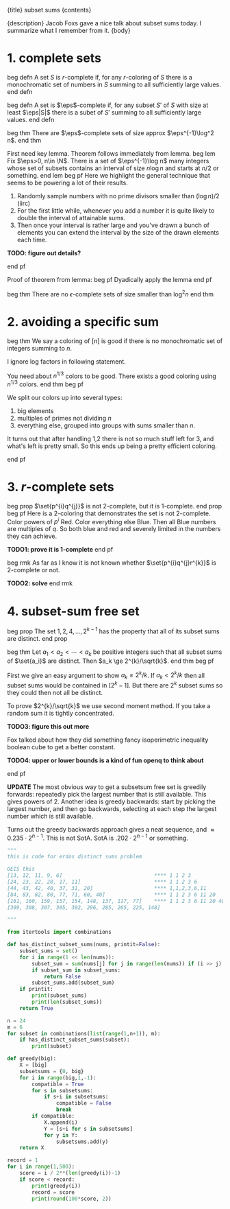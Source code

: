 {title}
subset sums
{contents}

{description}
Jacob Foxs gave a nice talk about subset sums today. I summarize
what I remember from it.
{body}

# 1. complete sets

beg defn
A set $S$ is $r$-complete if, for any $r$-coloring of $S$ there
is a monochromatic set of numbers in $S$ summing to all
sufficiently large values.
end defn

beg defn
A set is $\eps$-complete if, for any subset $S'$ of $S$ with size at
least $\eps|S|$ there is a subet of $S'$ summing to all
sufficiently large values.
end defn

beg thm
There are $\eps$-complete sets of size approx $\eps^{-1}\log^2
n$.
end thm

First need key lemma. Theorem follows immediately from lemma.
beg lem
Fix $\eps>0, n\in \N$.
There is a set of $\eps^{-1}\log n$ many integers whose set of
subsets contains an interval of size $n\log n$ and starts at $n/2$ or something.
end lem
beg pf
Here we highlight the general technique that seems to be powering
a lot of their results.

1. Randomly sample numbers with no prime divisors smaller than $(\log n)/2$ (iirc)
2. For the first little while, whenever you add a number it is
   quite likely to double the interval of attainable sums.
3. Then once your interval is rather large and you've drawn a
   bunch of elements you can extend the interval by the size of
   the drawn elements each time.

**TODO: figure out details?**

end pf

Proof of theorem from lemma:
beg pf
Dyadically apply the lemma
end pf

beg thm
There are no $\epsilon$-complete sets of size smaller than
$\log^2 n$
end thm


# 2. avoiding a specific sum

beg thm
We say a coloring of $[n]$ is good if there is no monochromatic
set of integers summing to  $n$.

I ignore log factors in following statement.

You need about $n^{1/3}$ colors to be good.
There exists a good coloring using $n^{1/3}$ colors.
end thm
beg pf

We split our colors up into several types:

1. big elements
2. multiples of primes not dividing $n$
3. everything else, grouped into groups with sums smaller than $n$.

It turns out that after handling 1,2 there is not so much stuff
left for 3, and what's left is pretty small. So this ends up
being a pretty efficient coloring.

end pf

# 3. $r$-complete sets

beg prop
$\set{p^{i}q^{j}}$ is not $2$-complete, but it is $1$-complete.
end prop
beg pf
Here is a 2-coloring that demonstrates the set is not 2-complete. 
Color powers of $p^{i}$ Red. Color everything else Blue.
Then all Blue numbers are multiples of $q$. So both blue and red
and severely limited in the numbers they can achieve.

**TODO1: prove it  is 1-complete**
end pf

beg rmk
As far as I know it is not known whether $\set{p^{i}q^{j}r^{k}}$ is $2$-complete or not.

**TODO2: solve**
end rmk

# 4. subset-sum free set

beg prop
The set $1,2,4,\ldots, 2^{k-1}$ has the property that all of its
subset sums are distinct.
end prop

beg thm
Let $a_1<a_2<\cdots <a_k$ be positive integers such that
all subset sums of $\set{a_i}$ are distinct.
Then $a_k \ge 2^{k}/\sqrt{k}$.
end thm
beg pf

First we give an easy argument to show $a_k \ge 2^{k}/k$.
If $a_k<2^{k}/k$ then all subset sums would be contained in $[2^{k}-1]$.
But there are $2^{k}$ subset sums so they could then not all be
distinct.

To prove $2^{k}/\sqrt{k}$ we use second moment method.
If you take a random sum it is tightly concentrated.

**TODO3: figure this out more**

Fox talked about how they did something fancy isoperimetric
inequality boolean cube to get a better constant.

**TODO4: upper or lower bounds is a kind of fun openq to think about**

end pf

**UPDATE**
The most obvious way to get a subsetsum free set is greedily
forwards: repeatedly pick the largest number that is still
available.
This gives powers of $2$.
Another idea is greedy backwards: start by picking the largest
number, and then go backwards, selecting at each step the largest
number which is still available.

Turns out the greedy backwards approach gives a neat sequence,
and $\approx 0.235\cdot 2^{n-1}$.
This is not SotA. SotA is $.202\cdot 2^{n-1}$ or something.

```python
"""
this is code for erdos distinct sums problem 

OEIS this
[13, 12, 11, 9, 6]                              **** 1 1 2 3
[24, 23, 22, 20, 17, 11]                        **** 1 1 2 3 6
[44, 43, 42, 40, 37, 31, 20]                    **** 1,1,2,3,6,11
[84, 83, 82, 80, 77, 71, 60, 40]                **** 1 1 2 3 6 11 20
[161, 160, 159, 157, 154, 148, 137, 117, 77]    **** 1 1 2 3 6 11 20 40
[309, 308, 307, 305, 302, 296, 285, 265, 225, 148]

"""

from itertools import combinations

def has_distinct_subset_sums(nums, printit=False):
    subset_sums = set()
    for i in range(1 << len(nums)):
        subset_sum = sum(nums[j] for j in range(len(nums)) if (i >> j) & 1)
        if subset_sum in subset_sums:
            return False
        subset_sums.add(subset_sum)
    if printit:
        print(subset_sums)
        print(len(subset_sums))
    return True

n = 24
m = 6
for subset in combinations(list(range(1,n+1)), m):
    if has_distinct_subset_sums(subset):
        print(subset)

def greedy(big):
    X = [big]
    subsetsums = {0, big}
    for i in range(big,1,-1):
        compatible = True
        for s in subsetsums:
            if s+i in subsetsums:
                compatible = False
                break
        if compatible:
            X.append(i)
            Y = [s+i for s in subsetsums]
            for y in Y:
                subsetsums.add(y)
    return X

record = 1
for i in range(1,500):
    score = i / 2**(len(greedy(i))-1)
    if score < record:
        print(greedy(i))
        record = score
        print(round(100*score, 2))

```

